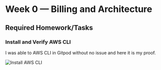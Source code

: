 # Week 0 — Billing and Architecture

## Required Homework/Tasks

### Install and Verify AWS CLI 

I was able to AWS CLI in Gitpod without no issue and here it is my proof.


![Install AWS CLI](Aseet/Installing%20AWS%20CLI.png)
